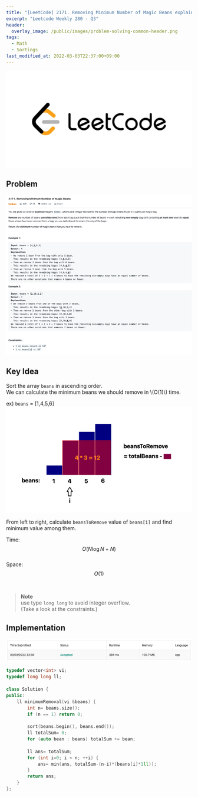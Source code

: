 ```yaml
---
title: "[LeetCode] 2171. Removing Minimum Number of Magic Beans explained"
excerpt: "Leetcode Weekly 280 - Q3"
header:
  overlay_image: /public/images/problem-solving-common-header.png
tags:
  - Math
  - Sortings
last_modified_at: 2022-03-03T22:37:00+09:00
---
```

<a href="https://leetcode.com/">
    <img src="/public/images/leetcode-logo.jpeg"/>
</a>

## Problem
<a href="https://leetcode.com/problems/removing-minimum-number-of-magic-beans/">
    <img src="/public/images/leetcode-2171.png"/>
</a>

<br/>

## Key Idea

Sort the array `beans` in ascending order.  
We can calculate the minimum beans we should remove in \\(O(1)\\) time.

ex) `beans` = [1,4,5,6]
<img src="/public/images/leetcode-2171-figure-1.png" title="figure.1"/>

From left to right, calculate `beansToRemove` value of `beans[i]` and find minimum value among them.

Time: $$O(N{\log}N + N)$$  
Space: $$O(1)$$

<br/>

> **Note**  
use type `long long` to avoid integer overflow.  
(Take a look at the constraints.)

## Implementation

<img src="/public/images/leetcode-2171-result.png"/>

```cpp
typedef vector<int> vi;
typedef long long ll;

class Solution {
public:
    ll minimumRemoval(vi &beans) {
        int n= beans.size();
        if (n == 1) return 0;
        
        sort(beans.begin(), beans.end());
        ll totalSum= 0;
        for (auto bean : beans) totalSum += bean;

        ll ans= totalSum;
        for (int i=0; i < n; ++i) {
            ans= min(ans, totalSum-(n-i)*(beans[i]*1ll));
        }
        return ans;
    }
};
```